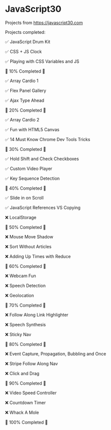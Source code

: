 # JavaScript30

Projects from https://javascript30.com 

Projects completed:

✅ JavaScript Drum Kit 

✅ CSS + JS Clock

✅ Playing with CSS Variables and JS

🎉 10% Completed 🎉

✅ Array Cardio 1

✅ Flex Panel Gallery

✅ Ajax Type Ahead

🎉 20% Completed 🎉

✅ Array Cardio 2

✅ Fun with HTML5 Canvas

✅ 14 Must Know Chrome Dev Tools Tricks

🎉 30% Completed 🎉

✅ Hold Shift and Check Checkboxes

✅ Custom Video Player

✅ Key Sequence Detection

🎉 40% Completed 🎉

✅ Slide in on Scroll

✅ JavaScript References VS Copying

❌ LocalStorage

🎉 50% Completed 🎉

❌ Mouse Move Shadow

❌ Sort Without Articles

❌ Adding Up Times with Reduce

🎉 60% Completed 🎉

❌ Webcam Fun

❌ Speech Detection

❌ Geolocation

🎉 70% Completed 🎉

❌ Follow Along Link Highlighter

❌ Speech Synthesis

❌ Sticky Nav

🎉 80% Completed 🎉

❌ Event Capture, Propagation, Bubbling and Once

❌ Stripe Follow Along Nav

❌ Click and Drag

🎉 90% Completed 🎉

❌ Video Speed Controller

❌ Countdown Timer

❌ Whack A Mole

🎉 100% Completed 🎉